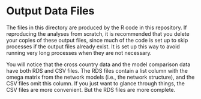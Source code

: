 # Output Data Files

The files in this directory are produced by the R code in this repository. If
reproducing the analyses from scratch, it is recommended that you delete your
copies of these output files, since much of the code is set up to skip processes
if the output files already exist. It is set up this way to avoid running very
long processes when they are not necessary.

You will notice that the cross country data and the model comparison data have
both RDS and CSV files. The RDS files contain a list column with the omega
matrix from the network models (i.e., the network structure), and the CSV files
omit this column. If you just want to glance through things, the CSV files are
more convenient. But the RDS files are more complete.